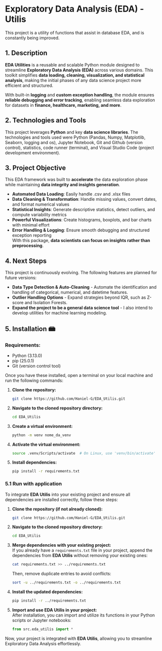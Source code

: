 # Exploratory Data Analysis (EDA) - Utilis

This project is a utility of functions that assist in database EDA, and is constantly being improved.

## 1. Description  
**EDA Utilities** is a reusable and scalable Python module designed to streamline **Exploratory Data Analysis (EDA)** across various domains. This toolkit simplifies **data loading, cleaning, visualization, and statistical analysis**, making the initial phases of any data science project more efficient and structured.  

With built-in **logging** and **custom exception handling**, the module ensures **reliable debugging and error tracking**, enabling seamless data exploration for datasets in **finance, healthcare, marketing, and more**.  

## 2. Technologies and Tools  
This project leverages **Python** and key **data science libraries**. The technologies and tools used were Python (Pandas, Numpy, Matplotlib, Seaborn, logging and os), Jupyter Notebook, Git and Github (version control), statistics, code runner (terminal), and Visual Studio Code (project development environment).

## 3. Project Objective  

This EDA framework was built to **accelerate** the data exploration phase while maintaining **data integrity and insights generation**.  

- **Automated Data Loading**: Easily handle .csv and .xlsx files  
- **Data Cleaning & Transformation**: Handle missing values, convert dates, and format numerical values  
- **Statistical Insights**: Generate descriptive statistics, detect outliers, and compute variability metrics  
- **Powerful Visualizations**: Create histograms, boxplots, and bar charts with minimal effort  
- **Error Handling & Logging**: Ensure smooth debugging and structured exception reporting  
With this package, **data scientists can focus on insights rather than preprocessing**.

## 4. Next Steps  
This project is continuously evolving. The following features are planned for future versions:

- **Data Type Detection & Auto-Cleaning** - Automate the identification and handling of categorical, numerical, and datetime features.
- **Outlier Handling Options** - Expand strategies beyond IQR, such as Z-score and Isolation Forests.
- **Expand the project to be a general data science tool** - I also intend to develop utilities for machine learning modeling.

## 5. Installation 📾  
### Requirements:  
- Python (3.13.0)  
- pip (25.0.1)  
- Git (version control tool)  

Once you have these installed, open a terminal on your local machine and run the following commands:

1. **Clone the repository:**  
   ```bash
   git clone https://github.com/Haniel-G/EDA_Utilis.git
   ```

2. **Navigate to the cloned repository directory:**  
   ```bash
   cd EDA_Utilis
   ```

3. **Create a virtual environment:**  
   ```bash
   python -m venv nome_da_venv
   ```

4. **Activate the virtual environment:**  
   ```bash
   source .venv/Scripts/activate  # On Linux, use 'venv/bin/activate'
   ```

5. **Install dependencies:**  
   ```bash
   pip install -r requirements.txt
   ```

### 5.1 Run with application  
To integrate **EDA Utilis** into your existing project and ensure all dependencies are installed correctly, follow these steps:

1. **Clone the repository (if not already cloned):**  
   ```bash
   git clone https://github.com/Haniel-G/EDA_Utilis.git
   ```

2. **Navigate to the cloned repository directory:**  
   ```bash
   cd EDA_Utilis
   ```

3. **Merge dependencies with your existing project:**  
   If you already have a `requirements.txt` file in your project, append the dependencies from **EDA Utilis** without removing your existing ones:  
   ```bash
   cat requirements.txt >> ../requirements.txt
   ```
   Then, remove duplicate entries to avoid conflicts:  
   ```bash
   sort -u ../requirements.txt -o ../requirements.txt
   ```

4. **Install the updated dependencies:**  
   ```bash
   pip install -r ../requirements.txt
   ```

5. **Import and use EDA Utilis in your project:**  
   After installation, you can import and utilize its functions in your Python scripts or Jupyter notebooks:  
   ```python
   from src.eda_utilis import *
   ```

Now, your project is integrated with **EDA Utilis**, allowing you to streamline Exploratory Data Analysis effortlessly.


